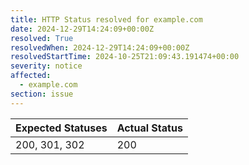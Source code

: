 ```yaml
---
title: HTTP Status resolved for example.com
date: 2024-12-29T14:24:09+00:00Z
resolved: True
resolvedWhen: 2024-12-29T14:24:09+00:00Z
resolvedStartTime: 2024-10-25T21:09:43.191474+00:00
severity: notice
affected:
  - example.com
section: issue
---
```


| Expected Statuses | Actual Status  |
|-------------------|----------------|
| 200, 301, 302 | 200 |
